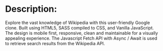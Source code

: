 # Description:
Explore the vast knowledge of Wikipedia with this user-friendly Google clone. Built using HTML5, SASS compiled to CSS, and Vanilla JavaScript. The design is mobile first, responsive, clean and maintainable for a visually appealing experience. The Javascript Fetch API with Async / Await is used to retrieve search results from the Wikipedia API.